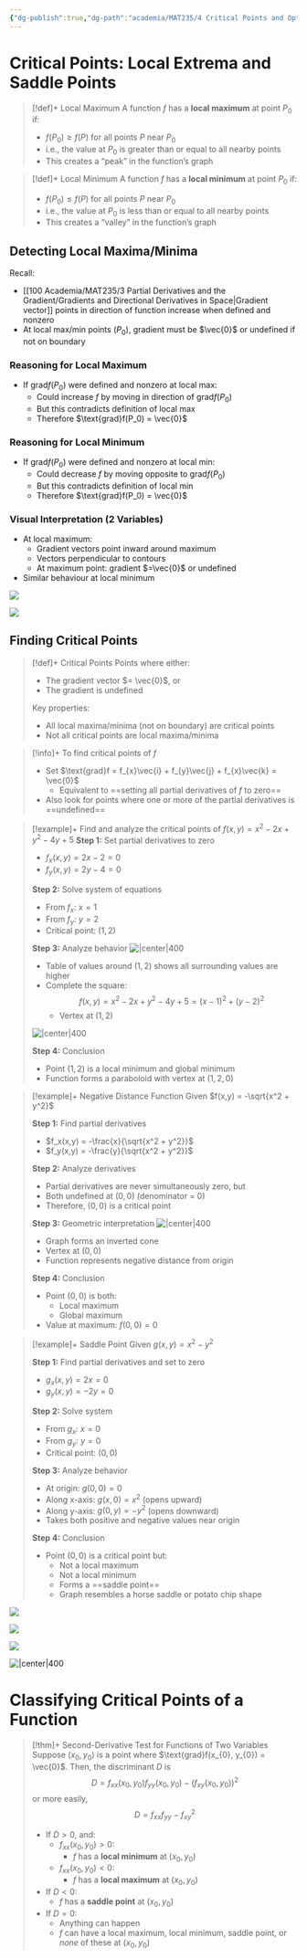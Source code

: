 ```yaml
---
{"dg-publish":true,"dg-path":"academia/MAT235/4 Critical Points and Optimization/Critical Points - Local Extrema and Saddle Points.md","permalink":"/academia/mat-235/4-critical-points-and-optimization/critical-points-local-extrema-and-saddle-points/","tags":["lecture","note","stats","university"],"created":"2024-11-18T20:56:04.253-08:00","updated":"2024-12-15T22:51:11.406-08:00"}
---
```



# Critical Points: Local Extrema and Saddle Points

> [!def]+ Local Maximum
> A function $f$ has a **local maximum** at point $P_0$ if:
>
> - $f(P_0) \geq f(P)$ for all points $P$ near $P_0$
> - i.e., the value at $P_0$ is greater than or equal to all nearby points
> - This creates a “peak” in the function’s graph

> [!def]+ Local Minimum
> A function $f$ has a **local minimum** at point $P_0$ if:
>
> - $f(P_0) \leq f(P)$ for all points $P$ near $P_0$
> - i.e., the value at $P_0$ is less than or equal to all nearby points
> - This creates a “valley” in the function’s graph

## Detecting Local Maxima/Minima

Recall:

- [[100 Academia/MAT235/3 Partial Derivatives and the Gradient/Gradients and Directional Derivatives in Space\|Gradient vector]] points in direction of function increase when defined and nonzero
- At local max/min points ($P_0$), gradient must be $\vec{0}$ or undefined if not on boundary

### Reasoning for Local Maximum

- If $\text{grad}f(P_0)$ were defined and nonzero at local max:
    - Could increase $f$ by moving in direction of $\text{grad}f(P_0)$
    - But this contradicts definition of local max
    - Therefore $\text{grad}f(P_0) = \vec{0}$

### Reasoning for Local Minimum

- If $\text{grad}f(P_0)$ were defined and nonzero at local min:
    - Could decrease $f$ by moving opposite to $\text{grad}f(P_0)$
    - But this contradicts definition of local min
    - Therefore $\text{grad}f(P_0) = \vec{0}$

### Visual Interpretation (2 Variables)

- At local maximum:
    - Gradient vectors point inward around maximum
    - Vectors perpendicular to contours
    - At maximum point: gradient $=\vec{0}$ or undefined
- Similar behaviour at local minimum

![](https://i.imgur.com/b5HnXEK.png)

![](https://i.imgur.com/IO70OwQ.png)

## Finding Critical Points

> [!def]+ Critical Points
> Points where either:
>
> - The gradient vector $= \vec{0}$, or
> - The gradient is undefined
>
> Key properties:
>
> - All local maxima/minima (not on boundary) are critical points
> - Not all critical points are local maxima/minima

> [!info]+ To find critical points of $f$
>
> - Set $\text{grad}f = f_{x}\vec{i} + f_{y}\vec{j} + f_{x}\vec{k} = \vec{0}$
>     - Equivalent to ==setting all partial derivatives of $f$ to zero==
> - Also look for points where one or more of the partial derivatives is ==undefined==

> [!example]+ Find and analyze the critical points of $f(x,y) = x^2 - 2x + y^2 - 4y + 5$
> **Step 1:** Set partial derivatives to zero
>
> - $f_x(x,y) = 2x - 2 = 0$
> - $f_y(x,y) = 2y - 4 = 0$
>
> **Step 2:** Solve system of equations
>
> - From $f_x$: $x = 1$
> - From $f_y$: $y = 2$
> - Critical point: $(1,2)$
>
> **Step 3:** Analyze behavior
> ![|center|400](https://i.imgur.com/9J6pohY.png)
>
> - Table of values around $(1,2)$ shows all surrounding values are higher
> - Complete the square: $$f(x,y) = x^2 - 2x + y^2 - 4y + 5 = (x-1)^2 + (y-2)^2$$
>     - Vertex at $(1, 2)$
>
> ![|center|400](https://i.imgur.com/DKN2PhZ.png)
>
> **Step 4:** Conclusion
>
> - Point $(1,2)$ is a local minimum and global minimum
> - Function forms a paraboloid with vertex at $(1,2,0)$

> [!example]+ Negative Distance Function
> Given $f(x,y) = -\sqrt{x^2 + y^2}$
>
> **Step 1:** Find partial derivatives
>
> - $f_x(x,y) = -\frac{x}{\sqrt{x^2 + y^2}}$
> - $f_y(x,y) = -\frac{y}{\sqrt{x^2 + y^2}}$
>
> **Step 2:** Analyze derivatives
>
> - Partial derivatives are never simultaneously zero, but
> - Both undefined at $(0,0)$ (denominator = 0)
> - Therefore, $(0,0)$ is a critical point
>
> **Step 3:** Geometric interpretation
> ![|center|400](https://i.imgur.com/QqJaUE8.png)
>
> - Graph forms an inverted cone
> - Vertex at $(0,0)$
> - Function represents negative distance from origin
>
> **Step 4:** Conclusion
>
> - Point $(0,0)$ is both:
>     - Local maximum
>     - Global maximum
> - Value at maximum: $f(0,0) = 0$

> [!example]+ Saddle Point
> Given $g(x,y) = x^2 - y^2$
>
> **Step 1:** Find partial derivatives and set to zero
>
> - $g_x(x,y) = 2x = 0$
> - $g_y(x,y) = -2y = 0$
>
> **Step 2:** Solve system
>
> - From $g_x$: $x = 0$
> - From $g_y$: $y = 0$
> - Critical point: $(0,0)$
>
> **Step 3:** Analyze behavior
>
> - At origin: $g(0,0) = 0$
> - Along x-axis: $g(x,0) = x^2$ (opens upward)
> - Along y-axis: $g(0,y) = -y^2$ (opens downward)
> - Takes both positive and negative values near origin
>
> **Step 4:** Conclusion
>
> - Point $(0,0)$ is a critical point but:
>     - Not a local maximum
>     - Not a local minimum
>     - Forms a ==saddle point==
>     - Graph resembles a horse saddle or potato chip shape

![](https://i.imgur.com/iM4K6tC.png)

![](https://i.imgur.com/jxluZYA.png)

![](https://i.imgur.com/xqbopsH.png)

![|center|400](https://i.imgur.com/o29xR0z.png)

# Classifying Critical Points of a Function

> [!thm]+ Second-Derivative Test for Functions of Two Variables
> Suppose $(x_{0},y_{0})$ is a point where $\text{grad}f(x_{0}, y_{0}) = \vec{0}$.
> Then, the discriminant $D$ is
> $$
> D=f_{xx}(x_{0}, y_{0}) f_{yy}(x_{0}, y_{0}) - \left( f_{xy}(x_{0}, y_{0}) \right) ^{2}
> $$
> or more easily,
> $$D = f_{xx}f_{yy} - f_{xy}^{2}$$
>
> - If $D > 0$, and:
>     - $f_{xx}(x_{0}, y_{0}) > 0$:
>         - $f$ has a **local minimum** at $(x_{0}, y_{0})$
>     - $f_{xx}(x_{0}, y_{0}) < 0$:
>         - $f$ has a **local maximum** at $(x_{0}, y_{0})$
> - If $D < 0$:
>     - $f$ has a **saddle point** at $(x_{0}, y_{0})$
> - If $D = 0$:
>     - Anything can happen
>     - $f$ can have a local maximum, local minimum, saddle point, or *none* of these at $(x_{0}, y_{0})$
